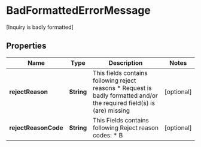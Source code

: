 

# BadFormattedErrorMessage

[Inquiry is badly formatted]

## Properties

| Name | Type | Description | Notes |
|------------ | ------------- | ------------- | -------------|
|**rejectReason** | **String** | This fields contains following reject reasons * Request is badly formatted and/or the required field(s) is (are) missing  |  [optional] |
|**rejectReasonCode** | **String** | This Fields contains following Reject reason codes: * B  |  [optional] |



